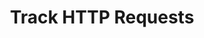 ---
title: Track HTTP Requests
position: 5.01
description: Manually add a new screen to the ongoing user session.
from_version: 3.0
parameters:
  - name: screenName
    content: Custom screen name for the manually tracked screen.
content_markdown: |-
  Please make sure to call this method only after the manually tracked screen has finished appearing.
  {: .error }

  ##### Declaration

  ``` swift
  class func addScreen(_ screenName: String)
  ```
  {: .code-group-start title="Swift" }

  ``` objective_c
  + (void)addScreen:(NSString * _Nonnull)screenName;
  ```
  {: .code-group title="Objective-C" }

  In most cases, manual screen tracking should not be necessary, since the **Inapptics SDK** is able to capture all screen transition events and automatically register all screen appearances.

  But, there are cases where it's not possible to automatically capture screen transitions because they are technically not screen transitions. These are in most cases just the result of adding/removing or hiding/showing views on the screen.

  Some examples are custom alert views that are being added as a `subview` instead of opening a `ViewController` or custom `TabBar` components, where switching between the `Tabs` is based on showing/hiding views. 

  This these cases this method needs to be called so that the **Inapptics SDK** can register the modified screen state as a new screen.

  Please make sure to also study the [Manually Track Close Screen](#iosapireferencescreenclose) section to avoid common issues caused by manual screen tracking.
  {: .warning }

  ##### Example

  ``` swift
  Inapptics.addScreen("MyCustomAlert")
  ```
  {: .code-group-start title="Swift" }

  ``` objective_c
  [Inapptics addScreen:@"MyCustomAlert"];
  ```
  {: .code-group title="Objective-C" }
---